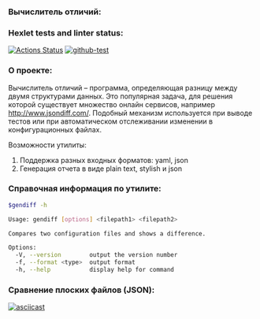 ### Вычислитель отличий:
### Hexlet tests and linter status:
[![Actions Status](https://github.com/Naamphi/frontend-project-lvl2/workflows/hexlet-check/badge.svg)](https://github.com/Naamphi/frontend-project-lvl2/actions)
[![github-test](https://github.com/Naamphi/frontend-project-lvl2/.github/github-test.yml/badge.svg)](https://github.com/Naamphi/frontend-project-lvl2/actions)
### О проекте:
Вычислитель отличий – программа, определяющая разницу между двумя структурами данных. Это популярная задача, для решения которой существует множество онлайн сервисов, например http://www.jsondiff.com/. Подобный механизм используется при выводе тестов или при автоматическом отслеживании изменении в конфигурационных файлах.

Возможности утилиты:

1) Поддержка разных входных форматов: yaml, json
2) Генерация отчета в виде plain text, stylish и json
### Справочная информация по утилите:
```bash
$gendiff -h
```
```bash
Usage: gendiff [options] <filepath1> <filepath2>

Compares two configuration files and shows a difference.

Options:
  -V, --version        output the version number
  -f, --format <type>  output format
  -h, --help           display help for command
```

### Сравнение плоских файлов (JSON):
[![asciicast](https://asciinema.org/a/htFkSf72YH4VkIFXOnpATYXxX.svg)](https://asciinema.org/a/htFkSf72YH4VkIFXOnpATYXxX)
